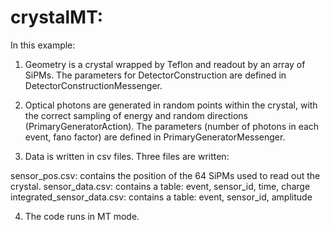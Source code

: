 # crystalMT:

In this example:

1. Geometry is a crystal wrapped by Teflon and readout by an array of SiPMs. The parameters for DetectorConstruction are defined in
DetectorConstructionMessenger.

2. Optical photons are generated in random points within the crystal, with the correct sampling of energy and random
directions (PrimaryGeneratorAction). The parameters (number of photons in each event, fano factor) are defined in PrimaryGeneratorMessenger.

3. Data is written in csv files. Three files are written:

sensor_pos.csv: contains the position of the 64 SiPMs used to read out the crystal.
sensor_data.csv: contains a table:  event, sensor_id, time, charge
integrated_sensor_data.csv: contains a table: event, sensor_id, amplitude

4. The code runs in MT mode. 










